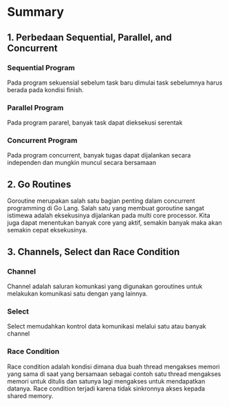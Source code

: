 # Summary

## 1. Perbedaan Sequential, Parallel, and Concurrent

### Sequential Program
Pada program sekuensial sebelum task baru dimulai task sebelumnya harus berada pada kondisi finish.

### Parallel Program
Pada program pararel, banyak task dapat dieksekusi serentak

### Concurrent Program
Pada program concurrent, banyak tugas dapat dijalankan secara independen dan mungkin muncul secara bersamaan

## 2. Go Routines

Goroutine merupakan salah satu bagian penting dalam concurrent programming di Go Lang. Salah satu yang membuat goroutine sangat istimewa adalah eksekusinya dijalankan pada multi core processor. Kita juga dapat menentukan banyak core yang aktif, semakin banyak maka akan semakin cepat eksekusinya.

## 3. Channels, Select dan Race Condition

### Channel
Channel adalah saluran komunkasi yang digunakan goroutines untuk melakukan komunikasi satu dengan yang lainnya.

### Select

Select memudahkan kontrol data komunikasi melalui satu atau banyak channel

### Race Condition

Race condition adalah kondisi dimana dua buah thread mengakses memori yang sama di saat yang bersamaan sebagai contoh satu thread mengakses memori untuk ditulis dan satunya lagi mengakses untuk mendapatkan datanya. Race condition terjadi karena tidak sinkronnya akses kepada shared memory.
